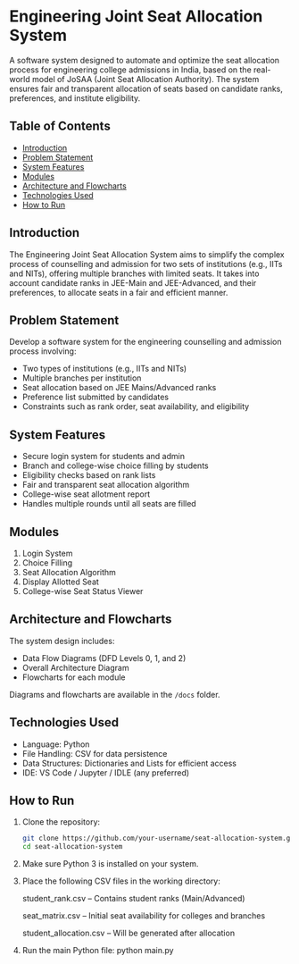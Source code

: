 # Engineering Joint Seat Allocation System

A software system designed to automate and optimize the seat allocation process for engineering college admissions in India, based on the real-world model of JoSAA (Joint Seat Allocation Authority). The system ensures fair and transparent allocation of seats based on candidate ranks, preferences, and institute eligibility.

## Table of Contents

- [Introduction](#introduction)
- [Problem Statement](#problem-statement)
- [System Features](#system-features)
- [Modules](#modules)
- [Architecture and Flowcharts](#architecture-and-flowcharts)
- [Technologies Used](#technologies-used)
- [How to Run](#how-to-run)

## Introduction

The Engineering Joint Seat Allocation System aims to simplify the complex process of counselling and admission for two sets of institutions (e.g., IITs and NITs), offering multiple branches with limited seats. It takes into account candidate ranks in JEE-Main and JEE-Advanced, and their preferences, to allocate seats in a fair and efficient manner.

## Problem Statement

Develop a software system for the engineering counselling and admission process involving:
- Two types of institutions (e.g., IITs and NITs)
- Multiple branches per institution
- Seat allocation based on JEE Mains/Advanced ranks
- Preference list submitted by candidates
- Constraints such as rank order, seat availability, and eligibility

## System Features

- Secure login system for students and admin
- Branch and college-wise choice filling by students
- Eligibility checks based on rank lists
- Fair and transparent seat allocation algorithm
- College-wise seat allotment report
- Handles multiple rounds until all seats are filled

## Modules

1. Login System
2. Choice Filling
3. Seat Allocation Algorithm
4. Display Allotted Seat
5. College-wise Seat Status Viewer

## Architecture and Flowcharts

The system design includes:
- Data Flow Diagrams (DFD Levels 0, 1, and 2)
- Overall Architecture Diagram
- Flowcharts for each module

Diagrams and flowcharts are available in the `/docs` folder.

## Technologies Used

- Language: Python
- File Handling: CSV for data persistence
- Data Structures: Dictionaries and Lists for efficient access
- IDE: VS Code / Jupyter / IDLE (any preferred)

## How to Run

1. Clone the repository:
   ```bash
   git clone https://github.com/your-username/seat-allocation-system.git
   cd seat-allocation-system
2. Make sure Python 3 is installed on your system.

3. Place the following CSV files in the working directory:

    student_rank.csv – Contains student ranks (Main/Advanced)
    
    seat_matrix.csv – Initial seat availability for colleges and branches
    
    student_allocation.csv – Will be generated after allocation

4. Run the main Python file:
   python main.py

  
